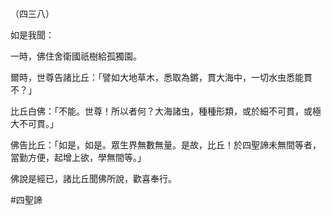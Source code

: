 （四三八）

如是我聞：

一時，佛住舍衛國祇樹給孤獨園。

爾時，世尊告諸比丘：「譬如大地草木，悉取為鏘，貫大海中，一切水虫悉能貫不？」

比丘白佛：「不能。世尊！所以者何？大海諸虫，種種形類，或於細不可貫，或極大不可貫。」

佛告比丘：「如是，如是。眾生界無數無量。是故，比丘！於四聖諦未無間等者，當勤方便，起增上欲，學無間等。」

佛說是經已，諸比丘聞佛所說，歡喜奉行。



#四聖諦
